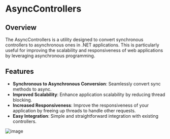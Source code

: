 # AsyncControllers

## Overview

The AsyncControllers is a utility designed to convert synchronous controllers to asynchronous ones in .NET applications. This is particularly useful for improving the scalability and responsiveness of web applications by leveraging asynchronous programming.

## Features

- **Synchronous to Asynchronous Conversion**: Seamlessly convert sync methods to async.
- **Improved Scalability**: Enhance application scalability by reducing thread blocking.
- **Increased Responsiveness**: Improve the responsiveness of your application by freeing up threads to handle other requests.
- **Easy Integration**: Simple and straightforward integration with existing controllers.

![image](https://github.com/MagneticArrows/AsyncControllers/assets/70904741/7c5cd259-10b0-429e-871a-1d0e265f61f9)

